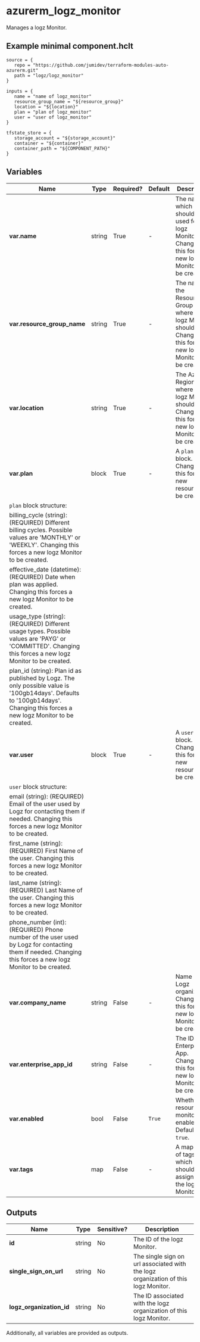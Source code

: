 # azurerm_logz_monitor

Manages a logz Monitor.

## Example minimal component.hclt

```hcl
source = {
   repo = "https://github.com/jumidev/terraform-modules-auto-azurerm.git" 
   path = "logz/logz_monitor" 
}

inputs = {
   name = "name of logz_monitor" 
   resource_group_name = "${resource_group}" 
   location = "${location}" 
   plan = "plan of logz_monitor" 
   user = "user of logz_monitor" 
}

tfstate_store = {
   storage_account = "${storage_account}" 
   container = "${container}" 
   container_path = "${COMPONENT_PATH}" 
}

```

## Variables

| Name | Type | Required? |  Default  |  Description |
| ---- | ---- | --------- |  ----------- | ----------- |
| **var.name** | string | True | -  |  The name which should be used for this logz Monitor. Changing this forces a new logz Monitor to be created. | 
| **var.resource_group_name** | string | True | -  |  The name of the Resource Group where the logz Monitor should exist. Changing this forces a new logz Monitor to be created. | 
| **var.location** | string | True | -  |  The Azure Region where the logz Monitor should exist. Changing this forces a new logz Monitor to be created. | 
| **var.plan** | block | True | -  |  A `plan` block. Changing this forces a new resource to be created. | 
| `plan` block structure: || 
|   billing_cycle (string): (REQUIRED) Different billing cycles. Possible values are 'MONTHLY' or 'WEEKLY'. Changing this forces a new logz Monitor to be created. ||
|   effective_date (datetime): (REQUIRED) Date when plan was applied. Changing this forces a new logz Monitor to be created. ||
|   usage_type (string): (REQUIRED) Different usage types. Possible values are 'PAYG' or 'COMMITTED'. Changing this forces a new logz Monitor to be created. ||
|   plan_id (string): Plan id as published by Logz. The only possible value is '100gb14days'. Defaults to '100gb14days'. Changing this forces a new logz Monitor to be created. ||
| **var.user** | block | True | -  |  A `user` block. Changing this forces a new resource to be created. | 
| `user` block structure: || 
|   email (string): (REQUIRED) Email of the user used by Logz for contacting them if needed. Changing this forces a new logz Monitor to be created. ||
|   first_name (string): (REQUIRED) First Name of the user. Changing this forces a new logz Monitor to be created. ||
|   last_name (string): (REQUIRED) Last Name of the user. Changing this forces a new logz Monitor to be created. ||
|   phone_number (int): (REQUIRED) Phone number of the user used by Logz for contacting them if needed. Changing this forces a new logz Monitor to be created. ||
| **var.company_name** | string | False | -  |  Name of the Logz organization. Changing this forces a new logz Monitor to be created. | 
| **var.enterprise_app_id** | string | False | -  |  The ID of the Enterprise App. Changing this forces a new logz Monitor to be created. | 
| **var.enabled** | bool | False | `True`  |  Whether the resource monitoring is enabled? Defaults to `true`. | 
| **var.tags** | map | False | -  |  A mapping of tags which should be assigned to the logz Monitor. | 



## Outputs

| Name | Type | Sensitive? | Description |
| ---- | ---- | --------- | --------- |
| **id** | string | No  | The ID of the logz Monitor. | 
| **single_sign_on_url** | string | No  | The single sign on url associated with the logz organization of this logz Monitor. | 
| **logz_organization_id** | string | No  | The ID associated with the logz organization of this logz Monitor. | 

Additionally, all variables are provided as outputs.
